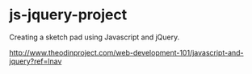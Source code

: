 # js-jquery-project
Creating a sketch pad using Javascript and jQuery.

http://www.theodinproject.com/web-development-101/javascript-and-jquery?ref=lnav
